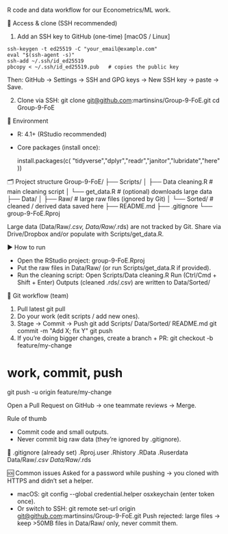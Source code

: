 R code and data workflow for our Econometrics/ML work.

🔐 Access & clone (SSH recommended)
  1) Add an SSH key to GitHub (one-time) [macOS / Linux]

    ssh-keygen -t ed25519 -C "your_email@example.com"
    eval "$(ssh-agent -s)"
    ssh-add ~/.ssh/id_ed25519
    pbcopy < ~/.ssh/id_ed25519.pub   # copies the public key

Then: GitHub → Settings → SSH and GPG keys → New SSH key → paste → Save.

  2) Clone via SSH:
    git clone git@github.com:martinsins/Group-9-FoE.git
    cd Group-9-FoE

🧰 Environment
- R: 4.1+ (RStudio recommended)
- Core packages (install once):
  
  install.packages(c(
  "tidyverse","dplyr","readr","janitor","lubridate","here"
  ))
  
🗂 Project structure
Group-9-FoE/
├── Scripts/
│   ├── Data cleaning.R              # main cleaning script
│   └── get_data.R                   # (optional) downloads large data
├── Data/
│   ├── Raw/                         # large raw files (ignored by Git)
│   └── Sorted/                      # cleaned / derived data saved here
├── README.md
├── .gitignore
└── group-9-FoE.Rproj

Large data (Data/Raw/*.csv, Data/Raw/*.rds) are not tracked by Git.
Share via Drive/Dropbox and/or populate with Scripts/get_data.R.

▶️ How to run
- Open the RStudio project: group-9-FoE.Rproj
- Put the raw files in Data/Raw/ (or run Scripts/get_data.R if provided).
- Run the cleaning script:
    Open Scripts/Data cleaning.R
    Run (Ctrl/Cmd + Shift + Enter)
    Outputs (cleaned .rds/.csv) are written to Data/Sorted/

🔄 Git workflow (team)
1. Pull latest
   git pull
2. Do your work (edit scripts / add new ones).
3. Stage → Commit → Push
  git add Scripts/ Data/Sorted/ README.md
  git commit -m "Add X; fix Y"
  git push
4. If you’re doing bigger changes, create a branch + PR:
  git checkout -b feature/my-change
  # work, commit, push
  git push -u origin feature/my-change
  
  Open a Pull Request on GitHub → one teammate reviews → Merge.

Rule of thumb
- Commit code and small outputs.
- Never commit big raw data (they’re ignored by .gitignore).

🧹 .gitignore (already set)
.Rproj.user
.Rhistory
.RData
.Ruserdata
Data/Raw/*.csv
Data/Raw/*.rds

🆘 Common issues
Asked for a password while pushing → you cloned with HTTPS and didn’t set a helper.
  - macOS: git config --global credential.helper osxkeychain (enter token once).
  - Or switch to SSH: git remote set-url origin git@github.com:martinsins/Group-9-FoE.git
Push rejected: large files → keep >50MB files in Data/Raw/ only, never commit them.
